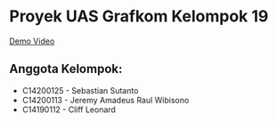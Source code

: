 # Proyek UAS Grafkom Kelompok 19
[Demo Video](https://drive.google.com/file/d/1TUXDw0UVJTJF9dUr5N4lWvUr0ifKz4HX/view?usp=sharing)

## Anggota Kelompok:
- C14200125 - Sebastian Sutanto
- C14200113 - Jeremy Amadeus Raul Wibisono
- C14190112 - Cliff Leonard
